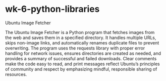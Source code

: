 # wk-6-python-libraries

Ubuntu Image Fetcher 

The Ubuntu Image Fetcher is a Python program that fetches images from the web and saves them in a specified directory. It handles multiple URLs, skips non-image links, and automatically renames duplicate files to prevent overwriting. The program uses the requests library with proper error handling for network issues, ensures directories are created as needed, and provides a summary of successful and failed downloads. Clear comments make the code easy to read, and print messages reflect Ubuntu’s principles of community and respect by emphasizing mindful, responsible sharing of resources.